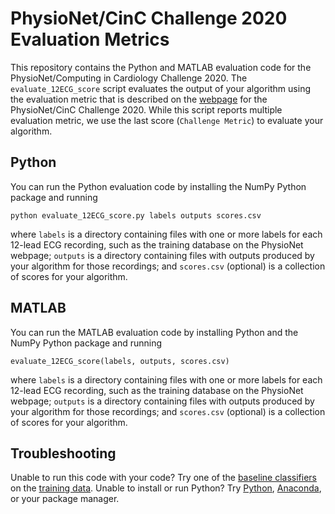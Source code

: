 # PhysioNet/CinC Challenge 2020 Evaluation Metrics

This repository contains the Python and MATLAB evaluation code for the PhysioNet/Computing in Cardiology Challenge 2020. The `evaluate_12ECG_score` script evaluates the output of your algorithm using the evaluation metric that is described on the [webpage](https://physionetchallenges.github.io/2020/) for the PhysioNet/CinC Challenge 2020. While this script reports multiple evaluation metric, we use the last score (`Challenge Metric`) to evaluate your algorithm.

## Python

You can run the Python evaluation code by installing the NumPy Python package and running

    python evaluate_12ECG_score.py labels outputs scores.csv

where `labels` is a directory containing files with one or more labels for each 12-lead ECG recording, such as the training database on the PhysioNet webpage; `outputs` is a directory containing files with outputs produced by your algorithm for those recordings; and `scores.csv` (optional) is a collection of scores for your algorithm.

## MATLAB

You can run the MATLAB evaluation code by installing Python and the NumPy Python package and running

    evaluate_12ECG_score(labels, outputs, scores.csv)

where `labels` is a directory containing files with one or more labels for each 12-lead ECG recording, such as the training database on the PhysioNet webpage; `outputs` is a directory containing files with outputs produced by your algorithm for those recordings; and `scores.csv` (optional) is a collection of scores for your algorithm.

## Troubleshooting

Unable to run this code with your code? Try one of the [baseline classifiers](https://physionetchallenges.github.io/2020/#submissions) on the [training data](https://physionetchallenges.github.io/2020/#data). Unable to install or run Python? Try  [Python](https://www.python.org/downloads/), [Anaconda](https://www.anaconda.com/products/individual), or your package manager.
